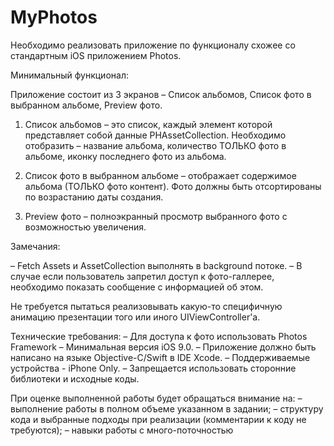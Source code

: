 # MyPhotos

Необходимо реализовать приложение по функционалу схожее со стандартным iOS приложением Photos.
 
Минимальный функционал:

Приложение состоит из 3 экранов – Список альбомов, Список фото в выбранном альбоме, Preview фото.

1) Список альбомов – это список, каждый элемент которой представляет собой данные PHAssetCollection. Необходимо отобразить – название альбома, количество ТОЛЬКО фото в альбоме, иконку последнего фото из альбома.

2) Список фото в выбранном альбоме – отображает содержимое альбома (ТОЛЬКО фото контент). Фото должны быть отсортированы по возрастанию даты создания.

3) Preview фото – полноэкранный просмотр выбранного фото с возможностью увеличения.

Замечания:

– Fetch Assets и AssetCollection выполнять в background потоке.
– В случае если пользователь запретил доступ к фото-галлерее, необходимо показать сообщение с информацией об этом.
 
Не требуется пытаться реализовывать какую-то специфичную анимацию презентации того или иного UIViewController'а.
 
Технические требования:
– Для доступа к фото использовать Photos Framework
– Минимальная версия iOS 9.0.
– Приложение должно быть написано на языке Objective-C/Swift в IDE Xcode.
– Поддерживаемые устройства - iPhone Only.
– Запрещается использовать сторонние библиотеки и исходные коды.
 
При оценке выполненной работы будет обращаться внимание на:
– выполнение работы в полном объеме указанном в задании;
– структуру кода и выбранные подходы при реализации (комментарии к коду не требуются);
– навыки работы с много-поточностью
